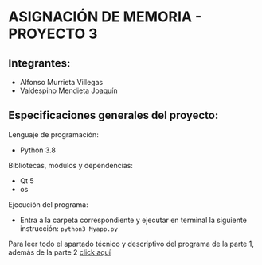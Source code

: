 # ASIGNACIÓN DE MEMORIA - PROYECTO 3 

## Integrantes:

- Alfonso Murrieta Villegas
- Valdespino Mendieta Joaquín

## Especificaciones generales del proyecto:

Lenguaje de programación: 
- Python 3.8


Bibliotecas, módulos y dependencias:
- Qt 5 
- os


Ejecución del programa:
- Entra a la carpeta correspondiente y ejecutar en terminal la siguiente instrucción:
``` python3 Myapp.py ``` 


Para leer todo el apartado técnico y descriptivo del programa de la parte 1, además de la parte 2 [click aquí](proyecto3.pdf) 

